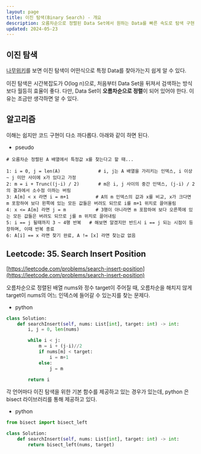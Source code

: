 ```yaml
---
layout: page
title: 이진 탐색(Binary Search) - 개요
description: 오름차순으로 정렬된 Data Set에서 원하는 Data를 빠른 속도로 탐색 구현
updated: 2024-05-23
---
```


## 이진 탐색

[나무위키](https://namu.wiki/w/%EC%9D%B4%EC%A7%84%20%ED%83%90%EC%83%89)를 보면 이진 탐색이 어떤식으로 특정 Data를 찾아가는지 쉽게 알 수 있다.

이진 탐색은 시간복잡도가 O(log n)으로, 처음부터 Data Set을 뒤져서 검색하는 방식보다 월등히 효율이 좋다. 다만, Data Set이 **오름차순으로 정렬**이 되어 있어야 한다. 이유는 조금만 생각하면 알 수 있다.

## 알고리즘

이해는 쉽지만 코드 구현이 다소 까다롭다. 아래와 같이 하면 된다.

- pseudo
```pseudo
# 오름차순 정렬된 A 배열에서 특정값 x를 찾는다고 할 때...

1: i = 0, j = len(A)              # i, j는 A 배열을 가리키는 인덱스, i 이상 ~ j 미만 사이에 x가 있다고 가정
2: m = i + Trunc((j-i) / 2)       # m은 i, j 사이의 중간 인덱스, (j-i) / 2의 결과에서 소수점 이하는 버림
3: A[m] < x 라면 i = m+1          # A의 m 인덱스의 값과 x를 비교, x가 크다면 m 포함하여 보다 왼쪽에 있는 모든 값들은 버려도 되므로 i를 m+1 위치로 끌어올림
4: x <= A[m] 라면 j = m           # 3행이 아니라면 m 포함하여 보다 오른쪽에 있는 모든 값들은 버려도 되므로 j를 m 위치로 끌어내림
5: i == j 될때까지 3 ~ 4행 반복   # 해보면 알겠지만 반드시 i == j 되는 시점이 등장하며, 이때 반복 종료
6: A[i] == x 라면 찾기 완료, A != [x] 라면 찾는값 없음
```

## Leetcode: 35. Search Insert Position

[https://leetcode.com/problems/search-insert-position](https://leetcode.com/problems/search-insert-position)

오름차순으로 정렬된 배열 nums와 정수 target이 주어질 때, 오름차순을 해치지 않게 target이 nums의 어느 인덱스에 들어갈 수 있는지를 찾는 문제다.

- python
```py
class Solution:
    def searchInsert(self, nums: List[int], target: int) -> int:
        i, j = 0, len(nums)

        while i < j:
            m = i + (j-i)//2
            if nums[m] < target:
                i = m+1
            else:
                j = m

        return i
```

각 언어마다 이진 탐색을 위한 기본 함수를 제공하고 있는 경우가 있는데, python 은 bisect 라이브러리를 통해 제공하고 있다.

- python
```py
from bisect import bisect_left

class Solution:
    def searchInsert(self, nums: List[int], target: int) -> int:
        return bisect_left(nums, target)
```

